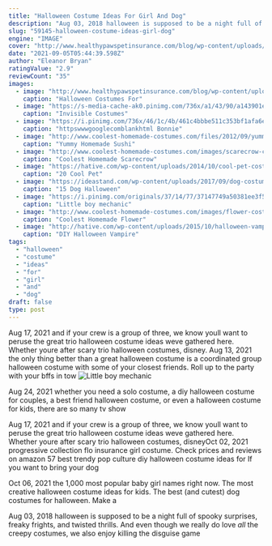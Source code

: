 ```yaml
---
title: "Halloween Costume Ideas For Girl And Dog"
description: "Aug 03, 2018 halloween is supposed to be a night full of spooky surprises, freaky frights, and twisted thrills. And even though we really do love *all* the creepy costumes, we also enjoy killing the disguise game"
slug: "59145-halloween-costume-ideas-girl-dog"
engine: "IMAGE"
cover: "http://www.healthypawspetinsurance.com/blog/wp-content/uploads/dkc6.jpg"
date: "2021-09-05T05:44:39.598Z"
author: "Eleanor Bryan"
ratingValue: "2.9"
reviewCount: "35"
images:
  - image: "http://www.healthypawspetinsurance.com/blog/wp-content/uploads/dkc6.jpg"
    caption: "Halloween Costumes For"
  - image: "https://s-media-cache-ak0.pinimg.com/736x/a1/43/90/a143901ea41adc98da12c74efce6de8b.jpg"
    caption: "Invisible Costumes"
  - image: "https://i.pinimg.com/736x/46/1c/4b/461c4bbbe511c353bf1afa6ef1a56e7d--bonnie-costume-costume-ideas.jpg"
    caption: "httpswwwgooglecomblankhtml Bonnie"
  - image: "http://www.coolest-homemade-costumes.com/files/2012/09/yummy-homemade-sushi-hand-roll-halloween-costume-9366.jpg"
    caption: "Yummy Homemade Sushi"
  - image: "http://www.coolest-homemade-costumes.com/images/scarecrow-costume-09.jpg"
    caption: "Coolest Homemade Scarecrow"
  - image: "https://hative.com/wp-content/uploads/2014/10/cool-pet-costumes/9-cool-pet-costumes.jpg"
    caption: "20 Cool Pet"
  - image: "https://ideastand.com/wp-content/uploads/2017/09/dog-costumes-for-kids/13-dog-halloween-costumes-kids-adults.jpg"
    caption: "15 Dog Halloween"
  - image: "https://i.pinimg.com/originals/37/14/77/37147749a50381ee3f53ec5a32401cad.jpg"
    caption: "Little boy mechanic"
  - image: "http://www.coolest-homemade-costumes.com/images/flower-costume-05.jpg"
    caption: "Coolest Homemade Flower"
  - image: "http://hative.com/wp-content/uploads/2015/10/halloween-vampire-ideas/15-diy-halloween-vampire-ideas.jpg"
    caption: "DIY Halloween Vampire"
tags:
  - "halloween"
  - "costume"
  - "ideas"
  - "for"
  - "girl"
  - "and"
  - "dog"
draft: false
type: post
---
```


Aug 17, 2021 and if your crew is a group of three, we know youll want to peruse the great trio halloween costume ideas weve gathered here. Whether youre after scary trio halloween costumes, disney. Aug 13, 2021 the only thing better than a great halloween costume is a coordinated group halloween costume with some of your closest friends. Roll up to the party with your bffs in tow
![Little boy mechanic](https://i.pinimg.com/originals/37/14/77/37147749a50381ee3f53ec5a32401cad.jpg "Little boy mechanic")

Aug 24, 2021 whether you need a solo costume, a diy halloween costume for couples, a best friend halloween costume, or even a halloween costume for kids, there are so many tv show
<!--inArticleAds-->

<!--galleryOne-->

Aug 17, 2021 and if your crew is a group of three, we know youll want to peruse the great trio halloween costume ideas weve gathered here. Whether youre after scary trio halloween costumes, disneyOct 02, 2021 progressive collection flo insurance girl costume. Check prices and reviews on amazon  57 best trendy pop culture diy halloween costume ideas for If you want to bring your dog
<!--inArticleAds-->

<!--galleryTwo-->

Oct 06, 2021 the 1,000 most popular baby girl names right now.  The most creative halloween costume ideas for kids. The best (and cutest) dog costumes for halloween. Make a
<!--galleryThree-->

Aug 03, 2018 halloween is supposed to be a night full of spooky surprises, freaky frights, and twisted thrills. And even though we really do love *all* the creepy costumes, we also enjoy killing the disguise game